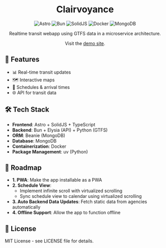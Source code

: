<div align="center">

<h1>Clairvoyance</h1>

![Astro](https://img.shields.io/badge/astro-%23FF5A1F.svg?style=for-the-badge&logo=astro&logoColor=white)
![Bun](https://img.shields.io/badge/bun-%2300C7B7.svg?style=for-the-badge&logo=bun&logoColor=white)
![SolidJS](https://img.shields.io/badge/solid.js-%2320232a.svg?style=for-the-badge&logo=solid&logoColor=%2361DAFB)
![Docker](https://img.shields.io/badge/docker-%232496ED.svg?style=for-the-badge&logo=docker&logoColor=white)
![MongoDB](https://img.shields.io/badge/mongodb-%2347A248.svg?style=for-the-badge&logo=mongodb&logoColor=white)

Realtime transit webapp using GTFS data in a microservice architecture.

Visit the [demo site](http://newishdev.space).

</div>

## 🚀 Features

-   📊 Real-time transit updates
-   🗺️ Interactive maps
-   📅 Schedules & arrival times
-   🌐 API for transit data

## 🛠️ Tech Stack

-   **Frontend**: Astro + SolidJS + TypeScript
-   **Backend**: Bun + Elysia (API) + Python (GTFS)
-   **ORM**: Beanie (MongoDB)
-   **Database**: MongoDB
-   **Containerization**: Docker
-   **Package Management**: uv (Python)

## 🎯 Roadmap

-   **1. PWA**: Make the app installable as a PWA
-   **2. Schedule View**:
    -   Implement infinite scroll with virtualized scrolling
    -   Sync schedule view to calendar using virtualized scrolling
-   **3. Auto Backend Data Updates**: Fetch static data from agencies automatically
-   **4. Offline Support**: Allow the app to function offline

## 📝 License

MIT License - see LICENSE file for details.
